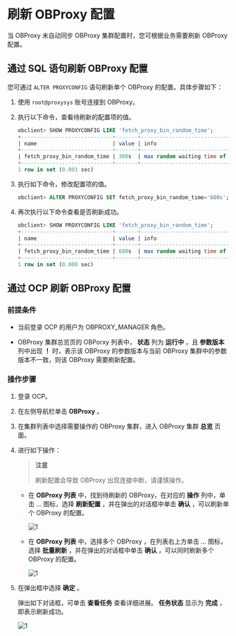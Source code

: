 # 刷新 OBProxy 配置

当 OBProxy 未自动同步 OBProxy 集群配置时，您可根据业务需要刷新 OBProxy 配置。

## 通过 SQL 语句刷新 OBProxy 配置

您可通过 `ALTER PROXYCONFIG` 语句刷新单个 OBProxy 的配置。具体步骤如下：

1. 使用 `root@proxysys` 账号连接到 OBProxy。

2. 执行以下命令，查看待刷新的配置项的值。

   ```sql
   obclient> SHOW PROXYCONFIG LIKE 'fetch_proxy_bin_random_time';
   +-----------------------------+-------+------------------------------------------------------------------------+-------------+---------------+
   | name                        | value | info                                                                   | need_reboot | visible_level |
   +-----------------------------+-------+------------------------------------------------------------------------+-------------+---------------+
   | fetch_proxy_bin_random_time | 300s  | max random waiting time of fetching proxy bin in hot upgrade, [1s, 1h] | false       | USER          |
   +-----------------------------+-------+------------------------------------------------------------------------+-------------+---------------+
   1 row in set (0.001 sec)
   ```

3. 执行如下命令，修改配置项的值。

   ```sql
   obclient> ALTER PROXYCONFIG SET fetch_proxy_bin_random_time='600s';
   ```

4. 再次执行以下命令查看是否刷新成功。

   ```sql
   obclient> SHOW PROXYCONFIG LIKE 'fetch_proxy_bin_random_time';
   +-----------------------------+-------+------------------------------------------------------------------------+-------------+---------------+
   | name                        | value | info                                                                   | need_reboot | visible_level |
   +-----------------------------+-------+------------------------------------------------------------------------+-------------+---------------+
   | fetch_proxy_bin_random_time | 600s  | max random waiting time of fetching proxy bin in hot upgrade, [1s, 1h] | false       | USER          |
   +-----------------------------+-------+------------------------------------------------------------------------+-------------+---------------+
   1 row in set (0.000 sec)
   ```


## 通过 OCP 刷新 OBProxy 配置

### 前提条件

* 当前登录 OCP 的用户为 OBPROXY_MANAGER 角色。

* OBProxy 集群总览页的 OBPorxy 列表中， **状态** 列为 **运行中** ，且 **参数版本** 列中出现 **！** 时，表示该 OBProxy 的参数版本与当前 OBProxy 集群中的参数版本不一致，则该 OBProxy 需要刷新配置。

### 操作步骤

1. 登录 OCP。

2. 在左侧导航栏单击 **OBProxy** 。

3. 在集群列表中选择需要操作的 OBProxy 集群，进入 OBProxy 集群 **总览** 页面。

4. 进行如下操作：

   > **注意**
   >
   > 刷新配置会导致 OBProxy 出现连接中断，请谨慎操作。

   * 在 **OBProxy 列表** 中，找到待刷新的 OBProxy，在对应的 **操作** 列中，单击 ... 图标，选择 **刷新配置** ，并在弹出的对话框中单击 **确认** ，可以刷新单个 OBProxy 的配置。

      ![1](http://icms-x-dita.oss-cn-zhangjiakou.aliyuncs.com/xdita-output/zh-CN/task15904357/images/p271521.png?Expires=7258125492&OSSAccessKeyId=LTAIJfoPL6wmrirR&Signature=0sZ922bn5Y%2Fw3LerFvWLtUt6NUg%3D)

   * 在 **OBProxy 列表** 中，选择多个 OBProxy ，在列表右上方单击 ... 图标，选择 **批量刷新** ，并在弹出的对话框中单击 **确认** ，可以同时刷新多个 OBProxy 的配置。

      ![1](http://icms-x-dita.oss-cn-zhangjiakou.aliyuncs.com/xdita-output/zh-CN/task15904357/images/p352495.png?Expires=7258125492&OSSAccessKeyId=LTAIJfoPL6wmrirR&Signature=BYjDb1jrqDKwroPh72uNsMZ%2BjTo%3D)

5. 在弹出框中选择 **确定** 。

   弹出如下对话框，可单击 **查看任务** 查看详细进展。 **任务状态** 显示为 **完成** ，即表示刷新成功。

   ![1](http://icms-x-dita.oss-cn-zhangjiakou.aliyuncs.com/xdita-output/zh-CN/task15904357/images/p352536.png?Expires=7258125492&OSSAccessKeyId=LTAIJfoPL6wmrirR&Signature=dnKPZxXAVS6cfRfO0heFioGR%2Bko%3D)
